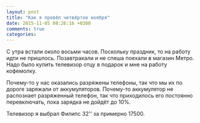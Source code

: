 ```yaml
---
layout: post
title: "Как я провёл четвёртое ноября"
date: 2015-11-05 08:26:16 +0300
comments: true
categories: 
---
```

С утра встали около восьми часов. Поскольку праздник, то на работу идти не пришлось. Позавтракали и не спеша поехали в магазин Метро. Надо было купить телевизор отцу в подарок и мне на работу кофемолку.

Почему-то у нас оказались разряжены телефоны, так что мы их по дороге заряжали от аккумуляторов. Почему-то аккумулятор не распознает разряженный телефон, так что приходилось его постоянно перевключать, пока зарядка не дойдёт до 10%.

Телевизор я выбрал Филипс 32'' за примерно 17500.